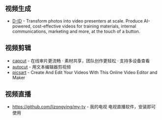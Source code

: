 ## 视频生成

- [D-ID](https://www.d-id.com/) - Transform photos into video presenters at scale. Produce AI-powered, cost-effective videos for training materials, internal communications, marketing and more, at the touch of a button.

## 视频剪辑

- [capcut](https://www.capcut.cn/) - 在线审片更流畅 · 素材共享，团队创作更轻松 · 支持多设备查看
- [autocut](https://github.com/mli/autocut) - 用文本编辑器剪视频
- [picsart](https://picsart.com/video-editor) - Create And Edit Your Videos With This Online Video Editor and Maker


## 视频直播

- https://github.com/lizongying/my-tv - 我的电视 电视直播软件，安装即可使用
